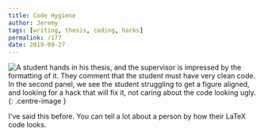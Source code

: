 ```yaml
---
title: Code Hygiene
author: Jeremy
tags: [writing, thesis, coding, hacks]
permalink: /177
date: 2019-09-27
---
```


![A student hands in his thesis, and the supervisor is impressed by the formatting of it. They comment that the student must have very clean code. In the second panel, we see the student struggling to get a figure aligned, and looking for a hack that will fix it, not caring about the code looking ugly.](https://res.cloudinary.com/dh3hm8pb7/image/upload/c_scale,q_auto:best/v1535842782/Handwaving/Published/CodeHygiene.png){: .centre-image }

I've said this before. You can tell a lot about a person by how their LaTeX code looks.
